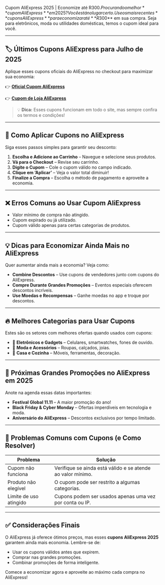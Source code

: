 Cupom AliExpress 2025 | Economize até R$300. Procurando o melhor **cupom AliExpress** em 2025? Você está no lugar certo. Use os mais recentes **cupons AliExpress** para economizar até **R$300** em sua compra. Seja para eletrônicos, moda ou utilidades domésticas, temos o cupom ideal para você.

---

## 🏷️ Últimos Cupons AliExpress para Julho de 2025

Aplique esses cupons oficiais do AliExpress no checkout para maximizar sua economia:

👉 **[ Oficial Cupom AliExpress](https://fas.st/L0NJXY)**

👉 **[Cupom de Loja AliExpress](https://fas.st/05cpD0)**


> 💡 **Dica:** Esses cupons funcionam em todo o site, mas sempre confira os termos e condições!

---

## 🛒 Como Aplicar Cupons no AliExpress

Siga esses passos simples para garantir seu desconto:

1. **Escolha e Adicione ao Carrinho** – Navegue e selecione seus produtos.
2. **Vá para o Checkout** – Revise seu carrinho.
3. **Digite o Cupom** – Cole o cupom válido no campo indicado.
4. **Clique em ‘Aplicar’** – Veja o valor total diminuir!
5. **Finalize a Compra** – Escolha o método de pagamento e aproveite a economia.

---

## ❌ Erros Comuns ao Usar Cupom AliExpress

- Valor mínimo de compra não atingido.
- Cupom expirado ou já utilizado.
- Cupom válido apenas para certas categorias de produtos.

---

## 💡 Dicas para Economizar Ainda Mais no AliExpress

Quer aumentar ainda mais a economia? Veja como:

- **Combine Descontos** – Use cupons de vendedores junto com cupons do AliExpress.
- **Compre Durante Grandes Promoções** – Eventos especiais oferecem descontos incríveis.
- **Use Moedas e Recompensas** – Ganhe moedas no app e troque por descontos.

---

## 🔥 Melhores Categorias para Usar Cupons

Estes são os setores com melhores ofertas quando usados com cupons:

- 📱 **Eletrônicos e Gadgets** – Celulares, smartwatches, fones de ouvido.
- 👗 **Moda e Acessórios** – Roupas, calçados, joias.
- 🏡 **Casa e Cozinha** – Móveis, ferramentas, decoração.

---

## 📅 Próximas Grandes Promoções no AliExpress em 2025

Anote na agenda essas datas importantes:

- **Festival Global 11.11** – A maior promoção do ano!
- **Black Friday & Cyber Monday** – Ofertas imperdíveis em tecnologia e moda.
- **Aniversário do AliExpress** – Descontos exclusivos por tempo limitado.

---

## 🚫 Problemas Comuns com Cupons (e Como Resolver)

| Problema | Solução |
|---------|----------|
| Cupom não funciona | Verifique se ainda está válido e se atende ao valor mínimo. |
| Produto não elegível | O cupom pode ser restrito a algumas categorias. |
| Limite de uso atingido | Cupons podem ser usados apenas uma vez por conta ou IP. |

---

## ✅ Considerações Finais

O AliExpress já oferece ótimos preços, mas esses **cupons AliExpress 2025** garantem ainda mais economia. Lembre-se de:

- Usar os cupons válidos antes que expirem.
- Comprar nas grandes promoções.
- Combinar promoções de forma inteligente.

Comece a economizar agora e aproveite ao máximo cada compra no AliExpress!

